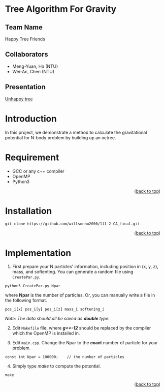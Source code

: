 # Tree Algorithm For Gravity

## Team Name
Happy Tree Friends

## Collaborators
* Meng-Yuan, Ho (NTU)
* Wei-An, Chen (NTU)

## Presentation
[Unhappy tree](https://docs.google.com/presentation/d/17UjzHAg7b2EwdX5AHwLT_Q2p9SK1uNZrL_Nhc4g7Vlk/edit?usp=sharing)

# Introduction
In this project, we demonstrate a method to calculate the gravitational potential for N-body problem by building up an octree.

# Requirement
* GCC or any c++ compiler
* OpenMP
* Python3
<p align="right">(<a href="#readme-top">back to top</a>)</p>

# Installation
```
git clone https://github.com/willsonho2000/111-2-CA_final.git
```
<p align="right">(<a href="#readme-top">back to top</a>)</p>

# Implementation

1. First prepare your N particles' information, including position in (x, y, z), mass, and softenting. You can generate a random file using `CreatePar.py`.
```
python3 CreatePar.py Npar
```
where **Npar** is the number of particles. Or, you can manually write a file in the following format.
```
pos_i[x] pos_i[y] pos_i[z] mass_i softening_i
```
_Note: The data should all be saved as **double** type_.

2. Edit `Makefile` file, where ***g++-12*** should be replaced by the compiler which the OpenMP is installed in.

3. Edit `main.cpp`. Change the Npar to the **exact** number of particle for your problem.

```
const int Npar = 100000;    // the number of particles
```

4. Simply type _make_ to compute the potential.

```
make
```

<p align="right">(<a href="#readme-top">back to top</a>)</p>
